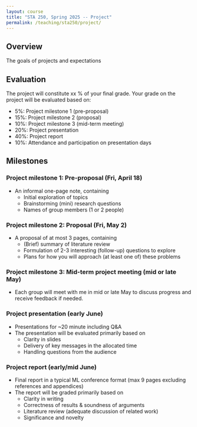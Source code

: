 ```yaml
---
layout: course
title: "STA 250, Spring 2025 -- Project"
permalink: /teaching/sta250/project/
---
```


## Overview

The goals of projects and expectations



## Evaluation

The project will constitute xx % of your final grade. Your grade on the project will be evaluated based on:
* 5%: Project milestone 1 (pre-proposal)
* 15%: Project milestone 2 (proposal)
* 10%: Project milestone 3 (mid-term meeting)
* 20%: Project presentation
* 40%: Project report
* 10%: Attendance and participation on presentation days


## Milestones

### Project milestone 1: Pre-proposal (Fri, April 18)
* An informal one-page note, containing
  - Initial exploration of topics
  - Brainstorming (mini) research questions
  - Names of group members (1 or 2 people)


### Project milestone 2: Proposal (Fri, May 2)
* A proposal of at most 3 pages, containing
  - (Brief) summary of literature review
  - Formulation of 2-3 interesting (follow-up) questions to explore
  - Plans for how you will approach (at least one of) these problems


### Project milestone 3: Mid-term project meeting (mid or late May)
* Each group will meet with me in mid or late May to discuss progress and receive feedback if needed.


### Project presentation (early June)
* Presentations for ~20 minute including Q&A
* The presentation will be evaluated primarily based on
  - Clarity in slides
  - Delivery of key messages in the allocated time
  - Handling questions from the audience


### Project report (early/mid June)
* Final report in a typical ML conference format (max 9 pages excluding references and appendices)
* The report will be graded primarily based on
  - Clarity in writing
  - Correctness of results & soundness of arguments
  - Literature review (adequate discussion of related work)
  - Significance and novelty